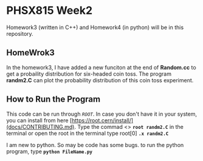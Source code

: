 # PHSX815 Week2
Homework3 (written in C++) and Homework4 (in python) will be in this repository. 
## HomeWrok3
In the homework3, I have added a new funciton at the end of **Random.cc** to get a probaility distribution for six-headed coin toss. The program **randm2.C** can plot the probability distribution of this coin toss experiment.  
## How to Run the Program
This code can be run through *`ROOT`*. In case you don't have it in your system, you can install from here [https://root.cern/install/](docs/CONTRIBUTING.md). 
Type the commad <> **`root randm2.C`** in the terminal or open the root in the terminal type root[0] **`.x randm2.C`**

I am new to python. So may be code has some bugs. to run the python program, type **`python FileName.py`**
